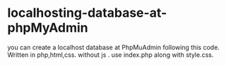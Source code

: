 # localhosting-database-at-phpMyAdmin
you can create a localhost database at PhpMuAdmin following this code.
Written in php,html,css.
without js .
use index.php along with style.css.
